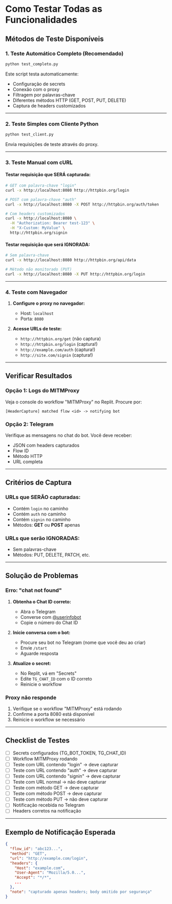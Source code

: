 # Como Testar Todas as Funcionalidades

## Métodos de Teste Disponíveis

### 1. Teste Automático Completo (Recomendado)

```bash
python test_completo.py
```

Este script testa automaticamente:
- Configuração de secrets
- Conexão com o proxy
- Filtragem por palavras-chave
- Diferentes métodos HTTP (GET, POST, PUT, DELETE)
- Captura de headers customizados

---

### 2. Teste Simples com Cliente Python

```bash
python test_client.py
```

Envia requisições de teste através do proxy.

---

### 3. Teste Manual com cURL

#### Testar requisição que SERÁ capturada:

```bash
# GET com palavra-chave "login"
curl -x http://localhost:8080 http://httpbin.org/login

# POST com palavra-chave "auth"
curl -x http://localhost:8080 -X POST http://httpbin.org/auth/token

# Com headers customizados
curl -x http://localhost:8080 \
  -H "Authorization: Bearer test-123" \
  -H "X-Custom: MyValue" \
  http://httpbin.org/signin
```

#### Testar requisição que será IGNORADA:

```bash
# Sem palavra-chave
curl -x http://localhost:8080 http://httpbin.org/api/data

# Método não monitorado (PUT)
curl -x http://localhost:8080 -X PUT http://httpbin.org/login
```

---

### 4. Teste com Navegador

1. **Configure o proxy no navegador:**
   - Host: `localhost`
   - Porta: `8080`

2. **Acesse URLs de teste:**
   - `http://httpbin.org/get` (não captura)
   - `http://httpbin.org/login` (captura!)
   - `http://example.com/auth` (captura!)
   - `http://site.com/signin` (captura!)

---

## Verificar Resultados

### Opção 1: Logs do MITMProxy

Veja o console do workflow "MITMProxy" no Replit. Procure por:

```
[HeaderCapture] matched flow <id> -> notifying bot
```

### Opção 2: Telegram

Verifique as mensagens no chat do bot. Você deve receber:
- JSON com headers capturados
- Flow ID
- Método HTTP
- URL completa

---

## Critérios de Captura

### URLs que SERÃO capturadas:

- Contém `login` no caminho
- Contém `auth` no caminho  
- Contém `signin` no caminho
- Métodos: **GET** ou **POST** apenas

### URLs que serão IGNORADAS:

- Sem palavras-chave
- Métodos: PUT, DELETE, PATCH, etc.

---

## Solução de Problemas

### Erro: "chat not found"

1. **Obtenha o Chat ID correto:**
   - Abra o Telegram
   - Converse com [@userinfobot](https://t.me/userinfobot)
   - Copie o número do Chat ID

2. **Inicie conversa com o bot:**
   - Procure seu bot no Telegram (nome que você deu ao criar)
   - Envie `/start`
   - Aguarde resposta

3. **Atualize o secret:**
   - No Replit, vá em "Secrets"
   - Edite `TG_CHAT_ID` com o ID correto
   - Reinicie o workflow

### Proxy não responde

1. Verifique se o workflow "MITMProxy" está rodando
2. Confirme a porta 8080 está disponível
3. Reinicie o workflow se necessário

---

## Checklist de Testes

- [ ] Secrets configurados (TG_BOT_TOKEN, TG_CHAT_ID)
- [ ] Workflow MITMProxy rodando
- [ ] Teste com URL contendo "login" → deve capturar
- [ ] Teste com URL contendo "auth" → deve capturar
- [ ] Teste com URL contendo "signin" → deve capturar
- [ ] Teste com URL normal → não deve capturar
- [ ] Teste com método GET → deve capturar
- [ ] Teste com método POST → deve capturar
- [ ] Teste com método PUT → não deve capturar
- [ ] Notificação recebida no Telegram
- [ ] Headers corretos na notificação

---

## Exemplo de Notificação Esperada

```json
{
  "flow_id": "abc123...",
  "method": "GET",
  "url": "http://example.com/login",
  "headers": {
    "Host": "example.com",
    "User-Agent": "Mozilla/5.0...",
    "Accept": "*/*",
    ...
  },
  "note": "capturado apenas headers; body omitido por segurança"
}
```
